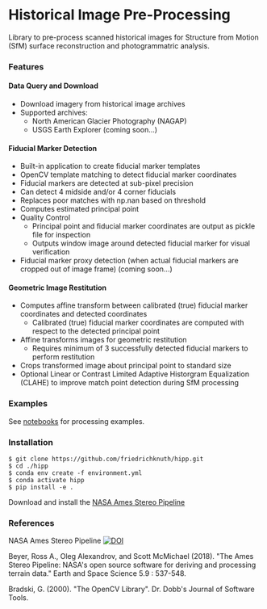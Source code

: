 # Historical Image Pre-Processing
Library to pre-process scanned historical images for Structure from Motion (SfM) surface reconstruction and photogrammatric analysis. 

### Features

#### Data Query and Download
- Download imagery from historical image archives 
- Supported archives:
  - North American Glacier Photography (NAGAP)
  - USGS Earth Explorer (coming soon...)

#### Fiducial Marker Detection 
- Built-in application to create fiducial marker templates
- OpenCV template matching to detect fiducial marker coordinates
- Fiducial markers are detected at sub-pixel precision
- Can detect 4 midside and/or 4 corner fiducials
- Replaces poor matches with np.nan based on threshold
- Computes estimated principal point
- Quality Control
  - Principal point and fiducial marker coordinates are output as pickle file for inspection
  - Outputs window image around detected fiducial marker for visual verification
- Fiducial marker proxy detection (when actual fiducial markers are cropped out of image frame) (coming soon...)

#### Geometric Image Restitution 
- Computes affine transform between calibrated (true) fiducial marker coordinates and detected coordinates
  - Calibrated (true) fiducial marker coordinates are computed with respect to the detected principal point
- Affine transforms images for geometric restitution
  - Requires minimum of 3 successfully detected fiducial markers to perform restitution
- Crops transformed image about principal point to standard size
- Optional Linear or Contrast Limited Adaptive Historgram Equalization (CLAHE) to improve match point detection during SfM processing

### Examples
See [notebooks](./examples/) for processing examples.

### Installation
```
$ git clone https://github.com/friedrichknuth/hipp.git
$ cd ./hipp
$ conda env create -f environment.yml
$ conda activate hipp
$ pip install -e .
```

Download and install the [NASA Ames Stereo Pipeline](https://ti.arc.nasa.gov/tech/asr/groups/intelligent-robotics/ngt/stereo/)

### References

NASA Ames Stereo Pipeline [![DOI](https://zenodo.org/badge/DOI/10.5281/zenodo.1345235.svg)](https://doi.org/10.5281/zenodo.1345235)

Beyer, Ross A., Oleg Alexandrov, and Scott McMichael (2018). "The Ames Stereo Pipeline: NASA's open source software for deriving and processing terrain data." Earth and Space Science 5.9 : 537-548.

Bradski, G. (2000). "The OpenCV Library". Dr. Dobb&#x27;s Journal of Software Tools.